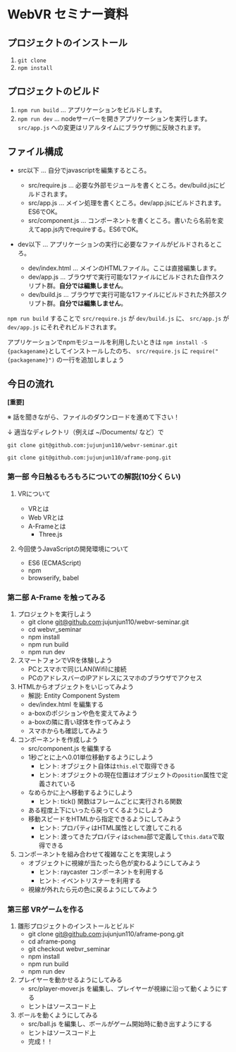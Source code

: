 # WebVR セミナー資料

## プロジェクトのインストール

1. `git clone`
2. `npm install`

## プロジェクトのビルド

1. `npm run build` ... アプリケーションをビルドします。
2. `npm run dev` ... nodeサーバーを開きアプリケーションを実行します。`src/app.js` への変更はリアルタイムにブラウザ側に反映されます。

## ファイル構成

- src以下 ... 自分でjavascriptを編集するところ。
	- src/require.js ... 必要な外部モジュールを書くところ。dev/build.jsにビルドされます。
	- src/app.js ... メイン処理を書くところ。dev/app.jsにビルドされます。ES6でOK。
	- src/component.js ... コンポーネントを書くところ。書いたら名前を変えてapp.js内でrequireする。ES6でOK。

- dev以下 ... アプリケーションの実行に必要なファイルがビルドされるところ。
	- dev/index.html ... メインのHTMLファイル。ここは直接編集します。
	- dev/app.js ... ブラウザで実行可能な1ファイルにビルドされた自作スクリプト群。**自分では編集しません**。
	- dev/build.js ... ブラウザで実行可能な1ファイルにビルドされた外部スクリプト群。**自分では編集しません**。

`npm run build` することで `src/require.js` が `dev/build.js` に、 `src/app.js` が `dev/app.js` にそれぞれビルドされます。

アプリケーションでnpmモジュールを利用したいときは `npm install -S {packagename}`としてインストールしたのち、
`src/require.js` に `require("{packagename}")` の一行を追加しましょう

## 今日の流れ

**[重要]**

※ 話を聞きながら、ファイルのダウンロードを進めて下さい！

↓ 適当なディレクトリ（例えば ~/Documents/ など）で 

`git clone git@github.com:jujunjun110/webvr-seminar.git`

`git clone git@github.com:jujunjun110/aframe-pong.git`

### 第一部 今日触るもろもろについての解説(10分くらい)

1. VRについて
	- VRとは
	- Web VRとは
	- A-Frameとは
		- Three.js


2. 今回使うJavaScriptの開発環境について
	- ES6 (ECMAScript)
	- npm
	- browserify, babel

### 第二部 A-Frame を触ってみる

1. プロジェクトを実行しよう
	- git clone git@github.com:jujunjun110/webvr-seminar.git
	- cd webvr_seminar
	- npm install
	- npm run build
	- npm run dev
1. スマートフォンでVRを体験しよう
	- PCとスマホで同じLAN(Wifi)に接続
	- PCのアドレスバーのIPアドレスにスマホのブラウザでアクセス
1. HTMLからオブジェクトをいじってみよう
	- 解説: Entity Component System
	- dev/index.html を編集する
	- a-boxのポジションや色を変えてみよう
	- a-boxの隣に青い球体を作ってみよう
	- スマホからも確認してみよう
1. コンポーネントを作成しよう
	- src/component.js を編集する
	- 1秒ごとに上へ0.01単位移動するようにしよう
		- ヒント: オブジェクト自体は`this.el`で取得できる
		- ヒント: オブジェクトの現在位置はオブジェクトの`position`属性で定義されている
	- なめらかに上へ移動するようにしよう
		- ヒント: tick() 関数はフレームごとに実行される関数
	- ある程度上下にいったら戻ってくるようにしよう
	- 移動スピードをHTMLから指定できるようにしてみよう
		- ヒント: プロパティはHTML属性として渡してこれる
		- ヒント: 渡ってきたプロパティは`schema`部で定義して`this.data`で取得できる
1. コンポーネントを組み合わせて複雑なことを実現しよう
	- オブジェクトに視線が当たったら色が変わるようにしてみよう
		- ヒント: raycaster コンポーネントを利用する
		- ヒント: イベントリスナーを利用する
	- 視線が外れたら元の色に戻るようにしてみよう


### 第三部 VRゲームを作る

1. 雛形プロジェクトのインストールとビルド
	- git clone git@github.com:jujunjun110/aframe-pong.git
	- cd aframe-pong
	- git checkout webvr_seminar
	- npm install
	- npm run build
	- npm run dev
2. プレイヤーを動かせるようにしてみる
	- src/player-mover.js を編集し、プレイヤーが視線に沿って動くようにする
	- ヒントはソースコード上
3. ボールを動くようにしてみる
	- src/ball.js を編集し、ボールがゲーム開始時に動き出すようにする
	- ヒントはソースコード上
	- 完成！！	
